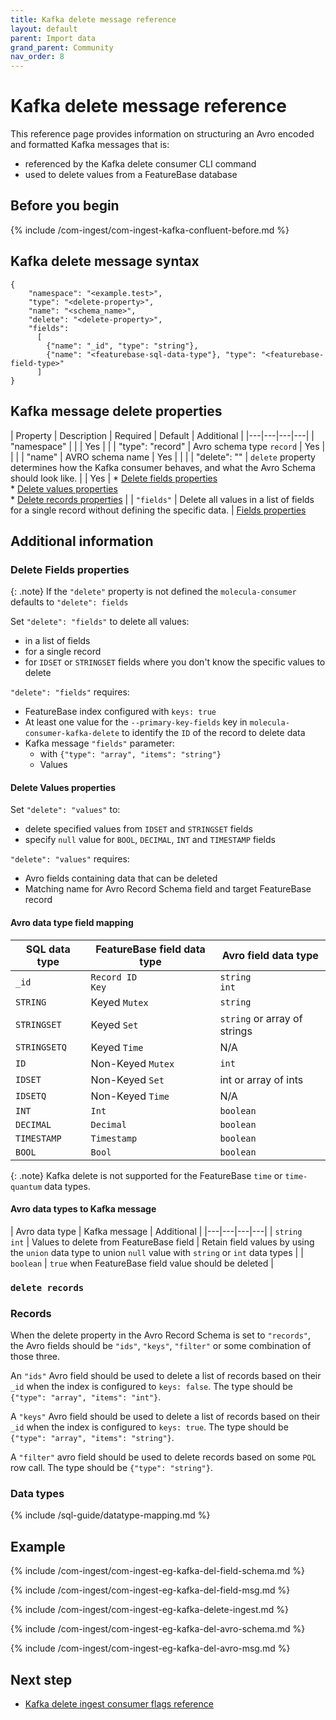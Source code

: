 ```yaml
---
title: Kafka delete message reference
layout: default
parent: Import data
grand_parent: Community
nav_order: 8
---
```


# Kafka delete message reference

This reference page provides information on structuring an Avro encoded and formatted Kafka messages that is:
* referenced by the Kafka delete consumer CLI command
* used to delete values from a FeatureBase database

## Before you begin

{% include /com-ingest/com-ingest-kafka-confluent-before.md %}

## Kafka delete message syntax

```
{
    "namespace": "<example.test>",
    "type": "<delete-property>",
    "name": "<schema_name>",
    "delete": "<delete-property>",
    "fields":
      [
        {"name": "_id", "type": "string"},
        {"name": "<featurebase-sql-data-type"}, "type": "<featurebase-field-type>"
      ]
}
```

## Kafka message delete properties

| Property | Description | Required | Default | Additional |
|---|---|---|---|
| "namespace" |  |  | Yes |  |
| "type": "record" | Avro schema type `record` | Yes |  |  |
| "name" | AVRO schema name | Yes |  |  |
| "delete": "<delete-property>" | `delete` property determines how the Kafka consumer behaves, and what the Avro Schema should look like. |  | Yes | * [Delete fields properties](#delete-fields-properties)<br/>* [Delete values properties](#delete-values-properties)<br/>* [Delete records properties](#delete-records-properties) |
| `"fields"` | Delete all values in a list of fields for a single record without defining the specific data. | [Fields properties](#fields-properties)

## Additional information

### Delete Fields properties

{: .note}
If the `"delete"` property is not defined the `molecula-consumer` defaults to `"delete": fields`

Set `"delete": "fields"` to delete all values:
* in a list of fields
* for a single record
* for `IDSET` or `STRINGSET` fields where you don't know the specific values to delete

`"delete": "fields"` requires:
* FeatureBase index configured with `keys: true`
* At least one value for the `--primary-key-fields` key in `molecula-consumer-kafka-delete` to identify the `ID` of the record to delete data
* Kafka message `"fields"` parameter:
  * with `{"type": "array", "items": "string"}`
  * Values

#### Delete Values properties

Set `"delete": "values"` to:
* delete specified values from `IDSET` and `STRINGSET` fields
* specify `null` value for `BOOL`, `DECIMAL`, `INT` and `TIMESTAMP` fields

`"delete": "values"` requires:
* Avro fields containing data that can be deleted
* Matching name for Avro Record Schema field and target FeatureBase record

#### Avro data type field mapping

| SQL data type | FeatureBase field data type | Avro field data type |
|---|---|---|
| `_id` | `Record ID`<br/>`Key` | `string`<br/>`int` |
| `STRING` | Keyed `Mutex` | `string` |
| `STRINGSET` | Keyed `Set` | `string` or array of strings |
| `STRINGSETQ` | Keyed `Time` | N/A |
| `ID`   | Non-Keyed `Mutex` | `int` |
| `IDSET`| Non-Keyed `Set` | int or array of ints |
| `IDSETQ` | Non-Keyed `Time` | N/A |
| `INT`  | `Int` | `boolean` |
| `DECIMAL` | `Decimal` | `boolean` |
| `TIMESTAMP` | `Timestamp` | `boolean` |
| `BOOL` | `Bool` | `boolean` |

{: .note}
Kafka delete is not supported for the FeatureBase `time` or `time-quantum` data types.

#### Avro data types to Kafka message

| Avro data type | Kafka message | Additional |
|---|---|---|---|
| `string`<br/>`int` | Values to delete from FeatureBase field | Retain field values by using the `union` data type to union `null` value with `string` or `int` data types |
| `boolean` | `true` when FeatureBase field value should be deleted |

### `delete records`

### Records
When the delete property in the Avro Record Schema is set to `"records"`, the Avro fields should be `"ids"`, `"keys"`, `"filter"` or some combination of those three.

An `"ids"` Avro field should be used to delete a list of records based on their `_id` when the index is configured to `keys: false`. The type should be `{"type": "array", "items": "int"}`.

A `"keys"` Avro field should be used to delete a list of records based on their `_id` when the index is configured to `keys: true`. The type should be `{"type": "array", "items": "string"}`.

A `"filter"` avro field should be used to delete records based on some `PQL` row call. The type should be `{"type": "string"}`.

### Data types

{% include /sql-guide/datatype-mapping.md %}


## Example

{% include /com-ingest/com-ingest-eg-kafka-del-field-schema.md %}

{% include /com-ingest/com-ingest-eg-kafka-del-field-msg.md %}

{% include /com-ingest/com-ingest-eg-kafka-delete-ingest.md %}

{% include /com-ingest/com-ingest-eg-kafka-del-avro-schema.md %}

{% include /com-ingest/com-ingest-eg-kafka-del-avro-msg.md %}


## Next step

* [Kafka delete ingest consumer flags reference](/docs/community/com-ingest-flags-kafka-delete)
